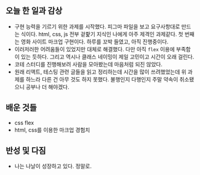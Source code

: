 ## 오늘 한 일과 감상

- 구현 능력을 기르기 위한 과제를 시작했다. 피그마 파일을 보고 요구사항대로 만드는 식이다. html, css, js 전부 겉핥기 지식인 나에게 아주 제격인 과제같다. 첫 번째는 영화 사이트 마크업 구현이다. 하루를 꼬박 들였고, 아직 진행중이다.
- 이러저러한 어려움들이 있었지만 대체로 해결했다. 다만 아직 `flex` 이용에 부족함이 있는 듯하다. 그리고 역시나 클래스 네이밍이 제일 고민이고 시간이 오래 걸린다. 
- 코테 스터디를 진행해보려 사람을 모아봤는데 마음처럼 되진 않았다.
- 원래 리액트, 테스팅 관련 글들을 읽고 정리하는데 시간을 많이 쓰려했었는데 위 과제를 하느라 다른 건 아무 것도 하지 못했다. 불행인지 다행인지 주말 약속이 취소됐으니 공부나 더 해야겠다.

## 배운 것들
- css flex
- html, css를 이용한 마크업 경험치 

## 반성 및 다짐

- 나는 나날이 성장하고 있다. 정말로.